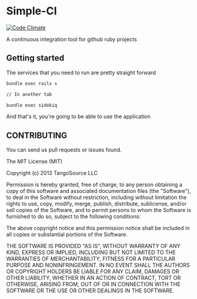 # Simple-CI

[![Code Climate](https://codeclimate.com/github/tangosource/simple-ci.png)](https://codeclimate.com/github/tangosource/simple-ci)

A continuous integration tool for github ruby projects

## Getting started

The services that you need to run are pretty straight forward

```bash
bundle exec rails s

// In another tab

bundle exec sidekiq
```

And that's it, you're going to be able to use the application


## CONTRIBUTING

You can send us pull requests or issues found.

The MIT License (MIT)

Copyright (c) 2013 TangoSource LLC

Permission is hereby granted, free of charge, to any person obtaining a copy
of this software and associated documentation files (the "Software"), to deal
in the Software without restriction, including without limitation the rights
to use, copy, modify, merge, publish, distribute, sublicense, and/or sell
copies of the Software, and to permit persons to whom the Software is
furnished to do so, subject to the following conditions:

The above copyright notice and this permission notice shall be included in
all copies or substantial portions of the Software.

THE SOFTWARE IS PROVIDED "AS IS", WITHOUT WARRANTY OF ANY KIND, EXPRESS OR
IMPLIED, INCLUDING BUT NOT LIMITED TO THE WARRANTIES OF MERCHANTABILITY,
FITNESS FOR A PARTICULAR PURPOSE AND NONINFRINGEMENT. IN NO EVENT SHALL THE
AUTHORS OR COPYRIGHT HOLDERS BE LIABLE FOR ANY CLAIM, DAMAGES OR OTHER
LIABILITY, WHETHER IN AN ACTION OF CONTRACT, TORT OR OTHERWISE, ARISING FROM,
OUT OF OR IN CONNECTION WITH THE SOFTWARE OR THE USE OR OTHER DEALINGS IN
THE SOFTWARE.
